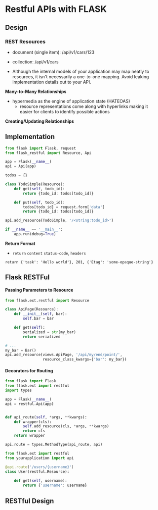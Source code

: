 # Restful APIs with FLASK


## Design

### REST Resources

- document (single item): /api/v1/cars/123
- collection: /api/v1/cars




- Although the internal models of your application may map neatly to resources, it isn't necessarily a one-to-one mapping. Avoid leaking implementation details out to your API.

**Many-to-Many Relationships**

- hypermedia as the engine of application state (HATEOAS)
	- resource representations come along with hyperlinks making it easier for clients to identify possible actions

**Creating/Updating Relationships**




## Implementation

```python
from flask import Flask, request
from flask_restful import Resource, Api

app = Flask(__name__)
api = Api(app)

todos = {}

class TodoSimple(Resource):
    def get(self, todo_id):
        return {todo_id: todos[todo_id]}

    def put(self, todo_id):
        todos[todo_id] = request.form['data']
        return {todo_id: todos[todo_id]}

api.add_resource(TodoSimple, '/<string:todo_id>')

if __name__ == '__main__':
    app.run(debug=True)
```


**Return Format**

- `return` `content` `status-code`, `headers`

`return {'task': 'Hello world'}, 201, {'Etag': 'some-opaque-string'}`



## Flask RESTFul

#### Passing Parameters to Resource

```python
from flask.ext.restful import Resource

class ApiPage(Resource):
    def __init__(self, bar):
        self.bar = bar

    def get(self):
        serialized = str(my_bar)
        return serialized
```

```python
# ...
my_bar = Bar()
api.add_resource(views.ApiPage, '/api/my/end/point/',
                 resource_class_kwargs={'bar': my_bar})
```


#### Decorators for Routing

```python
from flask import Flask
from flask.ext import restful
import types

app = Flask(__name__) 
api = restful.Api(app)


def api_route(self, *args, **kwargs):
    def wrapper(cls):
        self.add_resource(cls, *args, **kwargs)
        return cls
    return wrapper

api.route = types.MethodType(api_route, api)
```

```python
from flask.ext import restful
from yourapplication import api

@api.route('/users/{username}')
class User(restful.Resource):
   
    def get(self, username):
        return {'username': username}
```


## RESTful Design



